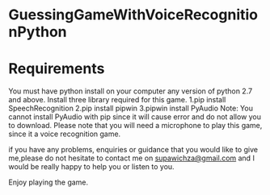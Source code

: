 # GuessingGameWithVoiceRecognitionPython
 # Requirements
 You must have python install on your computer any version of python 2.7 and above.
 Install three library required for this game.
 1.pip install SpeechRecognition
 2.pip install pipwin
 3.pipwin install PyAudio
 Note: You cannot install PyAudio with pip since it will cause error and do not allow you to download.
 Please note that you will need a microphone to play this game, since it a voice recognition game.
 
 if you have any problems, enquiries or guidance that you would like to give me,please do not hesitate to contact me on supawichza@gmail.com and I would be really happy to help you or listen to you.
 
 Enjoy playing the game.
 
